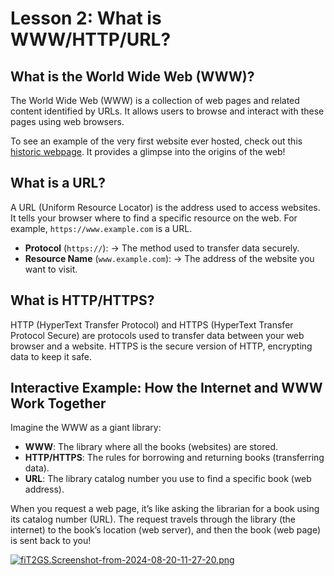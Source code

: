 # **Lesson 2: What is WWW/HTTP/URL?**

## **What is the World Wide Web (WWW)?**
The World Wide Web (WWW) is a collection of web pages and related content identified by URLs. It allows users to browse and interact with these pages using web browsers.

To see an example of the very first website ever hosted, check out this [historic webpage](http://info.cern.ch/hypertext/WWW/TheProject.html). It provides a glimpse into the origins of the web!

## **What is a URL?**
A URL (Uniform Resource Locator) is the address used to access websites. It tells your browser where to find a specific resource on the web. For example, `https://www.example.com` is a URL.

- **Protocol** (`https://`): → The method used to transfer data securely.
- **Resource Name** (`www.example.com`): → The address of the website you want to visit.

## **What is HTTP/HTTPS?**
HTTP (HyperText Transfer Protocol) and HTTPS (HyperText Transfer Protocol Secure) are protocols used to transfer data between your web browser and a website. HTTPS is the secure version of HTTP, encrypting data to keep it safe.

## **Interactive Example: How the Internet and WWW Work Together**
Imagine the WWW as a giant library:
- **WWW**: The library where all the books (websites) are stored.
- **HTTP/HTTPS**: The rules for borrowing and returning books (transferring data).
- **URL**: The library catalog number you use to find a specific book (web address).

When you request a web page, it’s like asking the librarian for a book using its catalog number (URL). The request travels through the library (the internet) to the book’s location (web server), and then the book (web page) is sent back to you!

[![fiT2GS.Screenshot-from-2024-08-20-11-27-20.png](https://i.im.ge/2024/08/20/fiT2GS.Screenshot-from-2024-08-20-11-27-20.png)](https://im.ge/i/Screenshot-from-2024-08-20-11-27-20.fiT2GS)




<!--stackedit_data:
eyJoaXN0b3J5IjpbLTY5NTk4NjI2MF19
-->